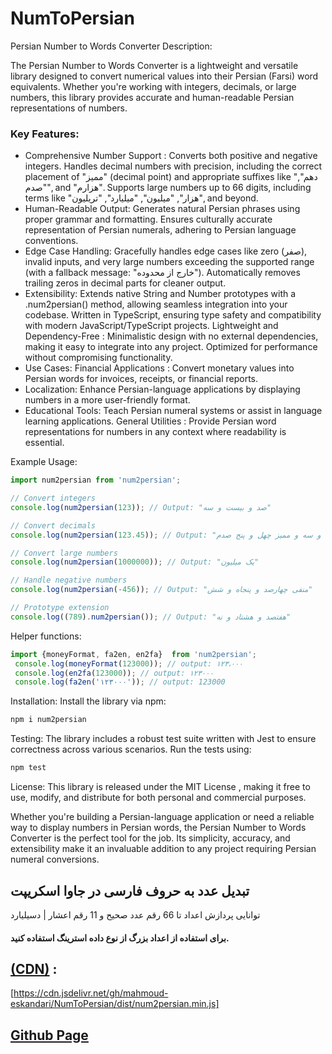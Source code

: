 # NumToPersian

Persian Number to Words Converter
Description:

The Persian Number to Words Converter is a lightweight and versatile library designed to convert numerical values into their Persian (Farsi) word equivalents. Whether you're working with integers, decimals, or large numbers, this library provides accurate and human-readable Persian representations of numbers.

### Key Features:
* Comprehensive Number Support :
Converts both positive and negative integers.
Handles decimal numbers with precision, including the correct placement of "ممیز" (decimal point) and appropriate suffixes like "دهم", "صدم", and "هزارم".
Supports large numbers up to 66 digits, including terms like "هزار", "میلیون", "میلیارد", "تریلیون", and beyond.
* Human-Readable Output:
Generates natural Persian phrases using proper grammar and formatting.
Ensures culturally accurate representation of Persian numerals, adhering to Persian language conventions.
* Edge Case Handling:
Gracefully handles edge cases like zero (صفر), invalid inputs, and very large numbers exceeding the supported range (with a fallback message: "خارج از محدوده").
Automatically removes trailing zeros in decimal parts for cleaner output.
* Extensibility:
Extends native String and Number prototypes with a .num2persian() method, allowing seamless integration into your codebase.
Written in TypeScript, ensuring type safety and compatibility with modern JavaScript/TypeScript projects.
Lightweight and Dependency-Free :
Minimalistic design with no external dependencies, making it easy to integrate into any project.
Optimized for performance without compromising functionality.
* Use Cases:
Financial Applications : Convert monetary values into Persian words for invoices, receipts, or financial reports.
* Localization: Enhance Persian-language applications by displaying numbers in a more user-friendly format.
* Educational Tools: Teach Persian numeral systems or assist in language learning applications.
General Utilities : Provide Persian word representations for numbers in any context where readability is essential.

Example Usage:
```javascript
import num2persian from 'num2persian';

// Convert integers
console.log(num2persian(123)); // Output: "صد و بیست و سه"

// Convert decimals
console.log(num2persian(123.45)); // Output: "صد و بیست و سه و ممیز چهل و پنج صدم"

// Convert large numbers
console.log(num2persian(1000000)); // Output: "یک میلیون"

// Handle negative numbers
console.log(num2persian(-456)); // Output: "منفی چهارصد و پنجاه و شش"

// Prototype extension
console.log((789).num2persian()); // Output: "هفتصد و هشتاد و نه"

```


Helper functions:
```javascript
import {moneyFormat, fa2en, en2fa}  from 'num2persian';
 console.log(moneyFormat(123000)); // output: ۱۲۳،۰۰۰
 console.log(en2fa(123000)); // output: ۱۲۳۰۰۰
 console.log(fa2en('۱۲۳۰۰۰')); // output: 123000
```

Installation:
Install the library via npm:

```bash
npm i num2persian
```

Testing:
The library includes a robust test suite written with Jest to ensure correctness across various scenarios. Run the tests using:

```bash
npm test
```

License:
This library is released under the MIT License , making it free to use, modify, and distribute for both personal and commercial purposes.

Whether you're building a Persian-language application or need a reliable way to display numbers in Persian words, the Persian Number to Words Converter is the perfect tool for the job. Its simplicity, accuracy, and extensibility make it an invaluable addition to any project requiring Persian numeral conversions.


## تبدیل عدد به حروف فارسی در جاوا اسکریپت
توانایی پردازش اعداد تا 66 رقم عدد صحیح و 11 رقم اعشار | دسیلیارد

#### برای استفاده از اعداد بزرگ از نوع داده استرینگ استفاده کنید.

## [(CDN)](https://cdn.jsdelivr.net/gh/mahmoud-eskandari/NumToPersian/dist/num2persian.min.js) :
[https://cdn.jsdelivr.net/gh/mahmoud-eskandari/NumToPersian/dist/num2persian.min.js]

## [Github Page](https://mahmoud-eskandari.github.io/NumToPersian/)
